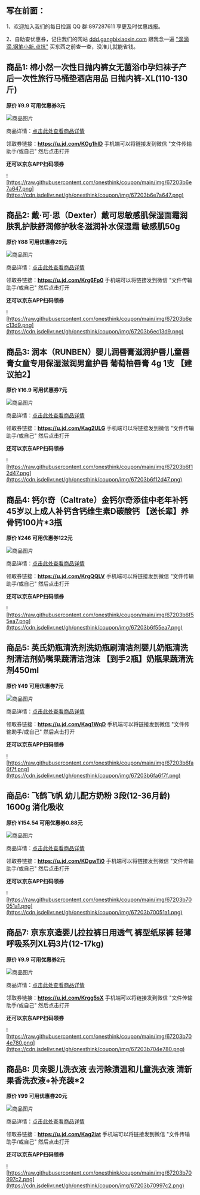 ## 写在前面：

1、欢迎加入我们的每日捡漏 QQ 群:897287611 享更及时优惠线报。

2、自助查优惠券，记住我们的网站 [ddd.gangbixiaoxin.com](https://ddd.gangbixiaoxin.com) 跟我念一遍 ["滴滴滴.钢笔小新.点抗"](https://ddd.gangbixiaoxin.com) 买东西之前查一查，没准儿就能省钱。

## 商品1: 棉小然一次性日抛内裤女无菌浴巾孕妇袜子产后一次性旅行马桶垫酒店用品 日抛内裤-XL(110-130斤)

**原价 ¥9.9 可用优惠券3元**

![商品图片](http://img14.360buyimg.com/n1/jfs/t1/133789/3/49222/60538/6718eaebFc2d8a68f/2b6922cbf2ce8b9f.jpg)

商品详情：[点击此处查看商品详情](https://union-click.jd.com/jdc?e=1003156031&amp;p=JF8BAa0JK1olXwIHU1dcD0ITAl8IGlodXw8CXVpVCkoTBl9MRANLAjZbERscSkAJHTRQRA1CCVkdDwtCWhVLHTdNTwcKBENeCVAfUg8bYy1jGDBnG1Z9BAQtbjNocBR0RVNyHw54Olw_fU1VVxBQeBN2XANVAjYATFxXDxtxaz5sPm1eICcLbjJ0aCt_YjtNOWJiEj4vUil1Sh9ObABlNGFbNBcqQEthYSZ0Wy9NB2VgHSobayljahtBcAxhJG5mIz1dVzxIdwZzfSdrCllQNDsAAU91XAtQbDhyAXJrLA4kazRSdwt8D1lgbWBeDTY4cxQRYSdAU193AGZ_L1gaYR0bD18JK1gUXQELUllbAU4nM28IKxp7XQMGVVxVCk8nAl8IHVkUXQEGUFZYDU4fM28AHGvC8L7X3u-IgPLDneffovzA1LrWytZtOHsUM28JGlkVWQEDVl5tOEsUM2w4RTUUDgAAVFtaCSVLACpLUlJLG2gKUllVDE8QCl8KGloXXzYyZD4fY0h8cSlYZAtPLWB6Ky0mdBUfZC0AYTUXP3MEFgoiUChfYG4NTA19AEIyVG4)

领取券链接：**https://u.jd.com/KOg1hlD** 手机端可以将链接发到微信 "文件传输助手/或自己" 然后点击打开

**还可以京东APP扫码领券**

![https://raw.githubusercontent.com/onesthink/coupon/main/img/67203b6e7a647.png](https://cdn.jsdelivr.net/gh/onesthink/coupon/img/67203b6e7a647.png)

## 商品2: 戴·可·思（Dexter）戴可思敏感肌保湿面霜润肤乳护肤舒润修护秋冬滋润补水保湿霜 敏感肌50g

**原价 ¥88 可用优惠券29元**

![商品图片](http://img14.360buyimg.com/n1/jfs/t1/243262/26/13365/77241/667cf514Fc8aa9f33/95452d0aa6a9b975.jpg)

商品详情：[点击此处查看商品详情](https://union-click.jd.com/jdc?e=1003156031&amp;p=JF8BAdEJK1olXwIHU1pZDUwUBF8IGlodWgMDUFtdD0seB19MRANLAjZbERscSkAJHTRQRA1CCVkdDwtCWhVLHTdNTwcKBENeCVAfUg8bRRZ-bjAcXHhKAAULaBJrUG13cC5IGA9-OlwNSkJuShVtWyBIAwdmIzk_DFxXDxtxaz5sPnlCIDc5YTx0fCh-cj9NOWVEEj4VUih1SgdObz5lPmFbMBc9QEpxYW50WztdB2BgHQwbaANjUBtSZAxhJFRgLS0UTT9IZwZzfCcTOE5hIjkCViNFZRNuYj9iGGVrBg09az8RYBZ0cixxNll0PT49aBJkQxh6czliLk9CIjchWDJ1YDN_RC98JGVlFCkkYBMneGpoTSxSKRhhDygNUzhxVSpjTwN0GwoOZF9tC0oXBGYOHF0cWDYyVF5tSSUeAmgBGFMlXDYCUlxcCEwTB2cBG1kUbQYKU26KpfPCid7dk-LBw47V7fmIgffDnec4K2sWbQYDVVxdDEwWAW84K1sWbQUyCjBcW00UA2sPGjVJXkNBHQ0FVyUVA2sMGlgVWzYAVV9fCnsnMylxbS5-VAd8HAoGXitOfzwKZDBgAEMLKDBfWAkeeiZyfhtuAFgDMCk6ak8nA18)

领取券链接：**https://u.jd.com/Krg6Fp0** 手机端可以将链接发到微信 "文件传输助手/或自己" 然后点击打开

**还可以京东APP扫码领券**

![https://raw.githubusercontent.com/onesthink/coupon/main/img/67203b6ec13d9.png](https://cdn.jsdelivr.net/gh/onesthink/coupon/img/67203b6ec13d9.png)

## 商品3: 润本（RUNBEN）婴儿润唇膏滋润护唇儿童唇膏女童专用保湿滋润男童护唇 葡萄柚唇膏 4g 1支 【建议拍2】

**原价 ¥16.9 可用优惠券7元**

![商品图片](http://img14.360buyimg.com/n1/jfs/t1/245386/25/21269/100022/670f6557F402c8185/6e738efe39e0a9d6.jpg)

商品详情：[点击此处查看商品详情](https://union-click.jd.com/jdc?e=1003156031&amp;p=JF8BAdEJK1olXwIHUlpfCEsfAl8IGlsVWQUDVl1aAEkXAF9MRANLAjZbERscSkAJHTRQRA1CCVkdDwtCWhVLHTdNTwcKBENeCVAfUg8bZm1YGAJmL01DHBU0Wk5QATwKfysSOFhgOlxdaEwVSxZaUwhjCEVFHzc2SFxXDxtxazliPnVAIDchaz9OSip8YiNNOWUDEj0VVTx1ShdObz5mLmFbIBc-aktkYSZOWyxnB2BgHT4bfxR8cxhBfAxhJG5SLT0-Tz8VWQlzfCcTOE5hIjkCViNFZRB6bxJmGmVwPDwqUTRSdQZacjtMJkJ0PT46fxJ_BBhxTihiKW1ANyc5WytlYDN_GQl3JHV9Fyg0aBMnRAtaHj9dOn9iDwIAXD1EeAZvGCQQGwoOZF9tC0oXBGYOHF0cWDYyVF5tSSUXAWcNGlklXDYCUlxcCEwTBG4JHVwTbQYKU26KpfPCid7dk-LBw47V7fmIgffDnec4K2sWbQYDVVxdDEwWAW84K1sWbQUyCjBcW05ACjwKTDVJXkNBHQsHCSUVA2sPE18VWzYAVV9fCnsnMwoKS1hMLnRJFRYWYRkSRG1bGT9lWmNcNjBfCCsQASdxSRNGK1NBExU0YwsnA18)

领取券链接：**https://u.jd.com/Kag2ULG** 手机端可以将链接发到微信 "文件传输助手/或自己" 然后点击打开

**还可以京东APP扫码领券**

![https://raw.githubusercontent.com/onesthink/coupon/main/img/67203b6f12d47.png](https://cdn.jsdelivr.net/gh/onesthink/coupon/img/67203b6f12d47.png)

## 商品4: 钙尔奇（Caltrate）金钙尔奇添佳中老年补钙45岁以上成人补钙含钙维生素D碳酸钙 【送长辈】养骨钙100片*3瓶

**原价 ¥246 可用优惠券122元**

![商品图片](http://img14.360buyimg.com/n1/jfs/t1/130135/21/49632/147607/671b6030Fc006d2b5/da4f4e8c9f2c68ae.png)

商品详情：[点击此处查看商品详情](https://union-click.jd.com/jdc?e=1003156031&amp;p=JF8BAdsJK1olXwIHV1ZVDk0TA18IGlsUWwIHXVhdDk4WAl9MRANLAjZbERscSkAJHTRQRA1CCVkdDwtCWhVLHTdNTwcKBENeCVAfUg8bBxR4HT9WD0dADCsaVBNRAxELT10cDw5SOlwGUkNsWBhVew9KLUJQDzkvCFxXDxtxazliLn1BIzcLbDx0eC98citNOWJ2Ej0_Uhh1SgtObxBlOmFbBhc9UEtgYW54Wy9NB2NgVTYbaBRnZwxBTgxhJFRgLS1dTTx-VQZzfCcTOE5hIjkCViNFZRNobz91W3BwLDoqQTcedyd0ciwUIQ90PTkvcShsQQxhZz1iLnoEIBYlbChfYCh8Yit3KnV9FSokfClsY3sKbk8XKDZpEio5FlFIBw0OXw8XFXZpIFs9bRh3D2M4GmsWXAYFXVhaDkISM18IG2tUMwYAVl5ZDEMRM244G10XXAYFUFlcC0kTCl8IE1wliqu6gdTs3cOu1_GAzOKyiI--gMDVOHsnAF8IGloXXQIFVVxdOHsXAF8LKwV7XFUFUQpcDUp5X2xNWBJBHwFsXFddC0kTBW44GVoUXwQyZG5ZczsRZyxaWhlNKEFeDBhddkhDBWZaEwt7X11YXCUGfxZ3VzB4XwlOOnQCZF5t)

领取券链接：**https://u.jd.com/KrgQQLV** 手机端可以将链接发到微信 "文件传输助手/或自己" 然后点击打开

**还可以京东APP扫码领券**

![https://raw.githubusercontent.com/onesthink/coupon/main/img/67203b6f55ea7.png](https://cdn.jsdelivr.net/gh/onesthink/coupon/img/67203b6f55ea7.png)

## 商品5: 英氏奶瓶清洗剂洗奶瓶刷清洁剂婴儿奶瓶清洗剂清洁剂奶嘴果蔬清洁泡沫 【到手2瓶】奶瓶果蔬清洗剂450ml

**原价 ¥49 可用优惠券7元**

![商品图片](http://img14.360buyimg.com/n1/jfs/t1/221791/37/44757/138135/670cbdeeF4c416a4c/a885253b69657d34.jpg)

商品详情：[点击此处查看商品详情](https://union-click.jd.com/jdc?e=1003156031&amp;p=JF8BAdMJK1olXwIHVFlaD0gWAF8IGloQXQIEVllbCUgVAV9MRANLAjZbERscSkAJHTRQRA1CCVkdDwtCWhVLHTdNTwcKBENeCVAfUg8bZRdeRj1PGFJ1LycfexdNXxJVWSBoAgFqOlwtahNvaxIBTwdNLUVQJF4oUFxXDxtxaz5hLmVBIwEhbz9eZC18RCdNOWJ-Ej4vVTh1Sg9OeD5lPWFYNBc-QEpEYSZoWztnB29gHSIbfCJOcw9rUgxhJFRhIxcmVDxIYwZzfCcTOE5hIjkCViNFZRNsbBJyHnBwKDkpe0tSYCd0cjthPlp0PT4_cThwQw8Kez52BHVBNyw5aitPYDN_RCNyKXVhEClfeBMneGd-cFMLXVpnXAYtbBgVRC9yWVNKCwoOZF9tC0oXBGYOHF0cWDYyVF5tSSUXAm4NHVkXVDYDZF5bCkoXBGsPGl8QXgEyVFZaOJy6u7qCqo6d5NKc3Inkr56ev7uWk2slbQUyVF9cCksTBG4KG2slXQUyV24DZkpEBW0IGA8SM1oBER0UUU9JbWcOHVsQXg8GZFxcCUkVM184fSNDAGBYEQoqczJVcDNSRyZIH31_C1k1ZklnYTdwcyYcCVpaJB0PeEtiW18IKw)

领取券链接：**https://u.jd.com/Kag1WqD** 手机端可以将链接发到微信 "文件传输助手/或自己" 然后点击打开

**还可以京东APP扫码领券**

![https://raw.githubusercontent.com/onesthink/coupon/main/img/67203b6fa6f7f.png](https://cdn.jsdelivr.net/gh/onesthink/coupon/img/67203b6fa6f7f.png)

## 商品6: 飞鹤飞帆 幼儿配方奶粉 3段(12-36月龄) 1600g 消化吸收

**原价 ¥154.54 可用优惠券0.88元**

![商品图片](http://img14.360buyimg.com/n1/jfs/t1/210089/40/44997/91239/670cedc2Fa81db50d/2b835f45d3e5ab1c.jpg)

商品详情：[点击此处查看商品详情](https://union-click.jd.com/jdc?e=1003156031&amp;p=JF8BAaIJK1olXwUEVVZbAU4eA18KHl8RWg4BZBoCUBVIMzZNXhpXVhgcDwYCXhxDXHBTTkRHA1ocDBsJVFRORjNVFRlPGQpmNDgpV0hqBDd_Sw1JX1x7ISohdhRJfj9mGVodAGZENDcHdAtXZxFTex5gSkYOIAE9bj90fDB8GixzPVxAUTwkUTdudypJfzJyPnJYCls4ejRrd29_XDlnJnphDhsCaANgehh6eBxiAnJrIwc6SDwVVTdgRD9mOwRlKD0HUQ50dxtqbChcGnIALDsqQSxJex8cGS4BX3MyTgYGezRFUwdqTUFOL3JjFRdUCwJUY2MEK1olXgcCU1dbD00eBl84G1slC2gCVV9cCUoVB2gBK1olXQAAVV5aDEwWC2kOGGsVVQEyg_Pl3cGm1uexz8Wdir-lgdfh3NWfM184GGsVXAcAVFpaCUkXM18IGGsWbVhsVQ1aDUIXA2pmR1hQHk9YDA0zAEIUAmsLHlklXwcDVlxtOHtzYwl8RFhoWl51BAgBChFudht0ZQRLIFZsVl9VVStRYwZSZxtVOXhZNBsoOEsn)

领取券链接：**https://u.jd.com/KDgwTi0** 手机端可以将链接发到微信 "文件传输助手/或自己" 然后点击打开

**还可以京东APP扫码领券**

![https://raw.githubusercontent.com/onesthink/coupon/main/img/67203b70051a1.png](https://cdn.jsdelivr.net/gh/onesthink/coupon/img/67203b70051a1.png)

## 商品7: 京东京造婴儿拉拉裤日用透气 裤型纸尿裤 轻薄呼吸系列XL码3片(12-17kg)

**原价 ¥9.9 可用优惠券2元**

![商品图片](http://img14.360buyimg.com/n1/jfs/t1/3608/18/26390/129717/670c7232F4fd014a7/ba2cede8b48503d8.jpg)

商品详情：[点击此处查看商品详情](https://union-click.jd.com/jdc?e=1003156031&amp;p=JF8BAacJK1olXQUDU1taC0seBF8IGloVXAUBUlZbC0MnRzBQRQQlBENHFRxWFlVMWzBeTA9KQl1XSwwDVFVPRjtUBAJQAVsMFgQZBEl0ZW1Iej1TI2J2Nhc7SRQUUzNDE1NWLWgABhk8az98RzhoYFlwKX0GEl9KSEdjeh9tbDhyH3IABg4pQR5IexpvbDlMJQR0NlcNahJvRxltYwt3FEBJIxZUby9jUW18aVNmP1xyUT4FfBtsYAxJbyJpPXFhVBsqfDxKVhZJWj1sJmBrDSoCcDJjYRZ7bARiJFRgIAc-X3ttAmlaRhNlHWVATi4kDFVccxl7ThhDUQoyVW5eCUsQCmkPHVIQbTYCVG4LZksWAm4JE1wSXAUyVW5dDkkWA2gMHFsVWAMEZF5VD3vArtfdkerA1b_WytaKsezCitPchdMlbTYBZF5cCUkXB2gJGVslbQYBZF1tViUWUGcIG1ocW2heVxseQRZVXAEKG14dWA8DVW5fCUoVAV84K1l2OwRCNTgbdi9jYSZuWgQWDVpJXFYeeCUVUShpeC9-GVFiL1w4fDATRW44G2s)

领取券链接：**https://u.jd.com/Krgg5sX** 手机端可以将链接发到微信 "文件传输助手/或自己" 然后点击打开

**还可以京东APP扫码领券**

![https://raw.githubusercontent.com/onesthink/coupon/main/img/67203b704e780.png](https://cdn.jsdelivr.net/gh/onesthink/coupon/img/67203b704e780.png)

## 商品8: 贝亲婴儿洗衣液 去污除渍温和儿童洗衣液 清新果香洗衣液+补充装*2

**原价 ¥99 可用优惠券20元**

![商品图片](http://img14.360buyimg.com/n1/jfs/t1/172944/28/50159/128437/671b278aF14ecf3cc/0fb32e4cc2e41485.jpg)

商品详情：[点击此处查看商品详情](https://union-click.jd.com/jdc?e=1003156031&amp;p=JF8BAa0JK1olXwIHVVZbAE8VB18IGlsUWQ8FUltUD0IfCl9MRANLAjZbERscSkAJHTRQRA1CCVkdDwtCWhVLHTdNTwcKBENeCVAfUg8bBxR4HT9WD0dADCsafSBpBAQLT111D0ZkOlwGUkNsWBhVew9KLXgEIzUHCFxXDxtxazliLnVeI1wPYTJkfDN-Yg1NOWUDEikVUht1Sj1Oby5lDWFbBhcpakp3YW50Wy9nAHZgHS4bfClgcAwJbAxhJFRnIC0UVzxuYw9zfSdrCllXMCc6AUxgAQ9QbDh2AXJdKDcqUSxSdzV8D1lgbQF2XTtVY0l2ZhJuYwddJW1JJyYFXh0bD18JK1gUXQELUllbAU4nM28IKxp7XQECXFhaDU4nAl8IHVkUXQEGU15fCEIXM28AHGvC8L7X3u-IgPLDneffovzA1LrWytZtOHsUM28JGlkVWQEDVl5tOEsUM2w4RTUUDg8FAFwKWCVLACpLUgQRWmgKUllYCE8RAF8KGloXXzYyZFomeE1zQD1JWQNgGnNpKlk2Cx8RYz1IfTUXBlwKLwUqVStDXB92HSx-BwYyVG4)

领取券链接：**https://u.jd.com/Kag2iat** 手机端可以将链接发到微信 "文件传输助手/或自己" 然后点击打开

**还可以京东APP扫码领券**

![https://raw.githubusercontent.com/onesthink/coupon/main/img/67203b70997c2.png](https://cdn.jsdelivr.net/gh/onesthink/coupon/img/67203b70997c2.png)

